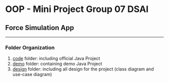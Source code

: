 # OOP - Mini Project Group 07 DSAI 
## Force Simulation App

--- 
### Folder Organization
1. [code](\code) folder: including official Java Project
2. [demo](\demo) folder: containing demo Java Project
3. [design](\design) folder: including all design for the project (class diagram and use-case diagram)